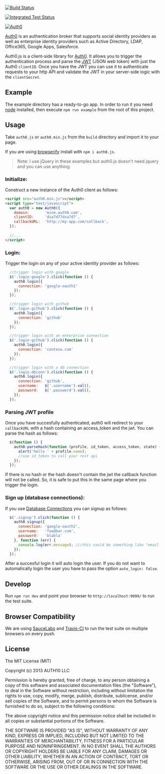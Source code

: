 [![Build Status](https://travis-ci.org/auth0/auth0.js.png)](https://travis-ci.org/auth0/auth0.js)

[![Integrated Test Status](https://saucelabs.com/browser-matrix/jfromaniello.svg)](https://saucelabs.com/u/jfromaniello)

[![Auth0](http://blog.auth0.com.s3.amazonaws.com/logo-290x200-letters.png)](http://auth0.com)

[Auth0](http://auth0.com) is an authentication broker that supports social identity providers as well as enterprise identity providers such as Active Directory, LDAP, Office365, Google Apps, Salesforce.

Auth0.js is a client-side library for [Auth0](http://auth0.com). It allows you to trigger the authentication process and parse the [JWT](http://openid.net/specs/draft-jones-json-web-token-07.html) (JSON web token) with just the Auth0 `clientID`. Once you have the JWT you can use it to authenticate requests to your http API and validate the JWT in your server-side logic with the `clientSecret`.

## Example

The example directory has a ready-to-go app. In order to run it you need [node](http://nodejs.org/) installed, then execute `npm run example` from the root of this project.

## Usage

Take `auth0.js` or `auth0.min.js` from the `build` directory and import it to your page. 

If you are using [browserify](http://browserify.org/) install with `npm i auth0.js`.

> Note: I use jQuery in these examples but auth0.js doesn't need jquery and you can use anything.

### Initialize:

Construct a new instance of the Auth0 client as follows:

~~~html
<script src="auth0.min.js"></script>
<script type="text/javascript">
  var auth0 = new Auth0({
    domain:       'mine.auth0.com',
    clientID:     'dsa7d77dsa7d7',
    callbackURL:  'http://my-app.com/callback',
  });
  
  //...
</script>
~~~

### Login:

Trigger the login on any of your active identity provider as follows:

~~~js
  //trigger login with google
  $('.login-google').click(function () {
    auth0.login({
      connection: 'google-oauth2'
    });
  }); 

  //trigger login with github
  $('.login-github').click(function () {
    auth0.login({
      connection: 'github'
    });
  });

  //trigger login with an enterprise connection
  $('.login-github').click(function () {
    auth0.login({
      connection: 'contoso.com'
    });
  });

  //trigger login with a db connection
  $('.login-dbconn').click(function () {
    auth0.login({
      connection: 'github',
      username:   $('.username').val(),
      password:   $('.password').val(),
    });
  });
~~~

### Parsing JWT profile

Once you have succesfully authenticated, auth0 will redirect to your `callbackURL` with a hash containing an access_token and the jwt. You can parse the hash as follows:

~~~js
  $(function () {
    auth0.parseHash(function (profile, id_token, access_token, state) {
      alert('hello ' + profile.name);
      //use id_token to call your rest api
    });
  });
~~~

If there is no hash or the hash doesn't contain the jwt the callback function will not be called. So, it is safe to put this in the same page where you trigger the login.  

### Sign up (database connections):

If you use [Database Connections](https://docs.auth0.com/mysql-connection-tutorial) you can signup as follows:

~~~js
  $('.signup').click(function () {
    auth0.signup({
      connection: 'google-oauth2',
      username:   'foo@bar.com',
      password:   'blabla'
    }, function (err) {
      console.log(err.message); ///this could be something like "email is required"
    });
  });
~~~

After a succesful login it will auto login the user. If you do not want to automatically login the user you have to pass the option `auto_login: false`.

## Develop

Run `npm run dev` and point your browser to `http://localhost:9999/` to run the test suite.

## Browser Compatibility

We are using [SauceLabs](http://saucelabs.com) and [Travis-CI](http://travis-ci.org) to run the test suite on multiple browsers on every push.

## License 

The MIT License (MIT)

Copyright (c) 2013 AUTH10 LLC

Permission is hereby granted, free of charge, to any person obtaining a copy
of this software and associated documentation files (the "Software"), to deal
in the Software without restriction, including without limitation the rights
to use, copy, modify, merge, publish, distribute, sublicense, and/or sell
copies of the Software, and to permit persons to whom the Software is
furnished to do so, subject to the following conditions:

The above copyright notice and this permission notice shall be included in
all copies or substantial portions of the Software.

THE SOFTWARE IS PROVIDED "AS IS", WITHOUT WARRANTY OF ANY KIND, EXPRESS OR
IMPLIED, INCLUDING BUT NOT LIMITED TO THE WARRANTIES OF MERCHANTABILITY,
FITNESS FOR A PARTICULAR PURPOSE AND NONINFRINGEMENT. IN NO EVENT SHALL THE
AUTHORS OR COPYRIGHT HOLDERS BE LIABLE FOR ANY CLAIM, DAMAGES OR OTHER
LIABILITY, WHETHER IN AN ACTION OF CONTRACT, TORT OR OTHERWISE, ARISING FROM,
OUT OF OR IN CONNECTION WITH THE SOFTWARE OR THE USE OR OTHER DEALINGS IN
THE SOFTWARE.